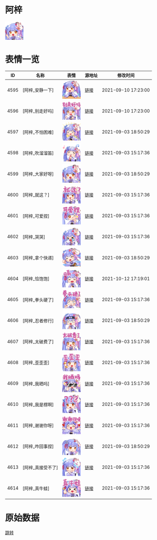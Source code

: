 # 阿梓

<img src="./cover.png" height="60" alt="cover" />

# 表情一览

|ID|名称|表情|源地址|修改时间|
|----|----|----|----|----|
|4595|[阿梓_安静一下]|<img src="./pic/004595_%5B阿梓_安静一下%5D.png" height="60" alt="安静一下"/>|[链接](http://i0.hdslb.com/bfs/emote/7af9710c32b5855362e4e51f453aafc69ad477c1.png)|2021-09-10 17:23:00|
|4596|[阿梓_别走好吗]|<img src="./pic/004596_%5B阿梓_别走好吗%5D.png" height="60" alt="别走好吗"/>|[链接](http://i0.hdslb.com/bfs/emote/825a5cad43943e78bfbdabec9e05eb9c8304495c.png)|2021-09-10 17:23:00|
|4597|[阿梓_不怕困难]|<img src="./pic/004597_%5B阿梓_不怕困难%5D.png" height="60" alt="不怕困难"/>|[链接](http://i0.hdslb.com/bfs/emote/cad32051d40af7962a074643e56fb8829787a4e4.png)|2021-09-03 18:50:29|
|4598|[阿梓_吹溜溜笛]|<img src="./pic/004598_%5B阿梓_吹溜溜笛%5D.png" height="60" alt="吹溜溜笛"/>|[链接](http://i0.hdslb.com/bfs/emote/b6a549557850c30305614621bab2cd44e3e9d1ae.png)|2021-09-03 15:17:36|
|4599|[阿梓_大家好呀]|<img src="./pic/004599_%5B阿梓_大家好呀%5D.png" height="60" alt="大家好呀"/>|[链接](http://i0.hdslb.com/bfs/emote/d4f1d4b2e714b70aac6eb80bca46248484b169ad.png)|2021-09-03 18:50:29|
|4600|[阿梓_就这？]|<img src="./pic/004600_%5B阿梓_就这？%5D.png" height="60" alt="就这？"/>|[链接](http://i0.hdslb.com/bfs/emote/068aff7b43ac4c8e1ba3da3f8d992469934873a8.png)|2021-09-03 15:17:36|
|4601|[阿梓_可爱捏]|<img src="./pic/004601_%5B阿梓_可爱捏%5D.png" height="60" alt="可爱捏"/>|[链接](http://i0.hdslb.com/bfs/emote/86f4311dffefdbca5137da646a759a499bcec2d8.png)|2021-09-03 15:17:36|
|4602|[阿梓_哭哭]|<img src="./pic/004602_%5B阿梓_哭哭%5D.png" height="60" alt="哭哭"/>|[链接](http://i0.hdslb.com/bfs/emote/c58da59ee02481b1bd789a5716e8b35cbd62a4f2.png)|2021-09-03 15:17:36|
|4603|[阿梓_拿个快递]|<img src="./pic/004603_%5B阿梓_拿个快递%5D.png" height="60" alt="拿个快递"/>|[链接](http://i0.hdslb.com/bfs/emote/aa62163cdd5a2e5d522df52bfc8b142c68a7551c.png)|2021-09-03 18:50:29|
|4604|[阿梓_恰饱饱]|<img src="./pic/004604_%5B阿梓_恰饱饱%5D.png" height="60" alt="恰饱饱"/>|[链接](http://i0.hdslb.com/bfs/emote/0079ac89fca0f4c454fcdd313d3fb914dad21eaa.png)|2021-10-12 17:19:01|
|4605|[阿梓_拳头硬了]|<img src="./pic/004605_%5B阿梓_拳头硬了%5D.png" height="60" alt="拳头硬了"/>|[链接](http://i0.hdslb.com/bfs/emote/948455cf0f46474ccba914915e26414d8aa43277.png)|2021-09-03 15:17:36|
|4606|[阿梓_忍者修行]|<img src="./pic/004606_%5B阿梓_忍者修行%5D.png" height="60" alt="忍者修行"/>|[链接](http://i0.hdslb.com/bfs/emote/6ba29323bff0575148c27a14515408026ab3130e.png)|2021-09-03 18:50:29|
|4607|[阿梓_太破费了]|<img src="./pic/004607_%5B阿梓_太破费了%5D.png" height="60" alt="太破费了"/>|[链接](http://i0.hdslb.com/bfs/emote/5c4cb4178941c0b7adf22261377df72afa728637.png)|2021-09-03 15:17:36|
|4608|[阿梓_歪歪歪]|<img src="./pic/004608_%5B阿梓_歪歪歪%5D.png" height="60" alt="歪歪歪"/>|[链接](http://i0.hdslb.com/bfs/emote/0b88ff3f7228f20c1c58162de06a9b169ded1713.png)|2021-09-03 15:17:36|
|4609|[阿梓_我晒吗]|<img src="./pic/004609_%5B阿梓_我晒吗%5D.png" height="60" alt="我晒吗"/>|[链接](http://i0.hdslb.com/bfs/emote/7090d56003040f4970d4b181900e7e140910dfaf.png)|2021-09-03 15:17:36|
|4610|[阿梓_我是楞啊]|<img src="./pic/004610_%5B阿梓_我是楞啊%5D.png" height="60" alt="我是楞啊"/>|[链接](http://i0.hdslb.com/bfs/emote/d174d5cbcf1926ab8155cf1578d339cc3a1fc1aa.png)|2021-09-03 15:17:36|
|4611|[阿梓_谢谢你呀]|<img src="./pic/004611_%5B阿梓_谢谢你呀%5D.png" height="60" alt="谢谢你呀"/>|[链接](http://i0.hdslb.com/bfs/emote/4ccadbabe83c2f3d78feb42e373f22a5e4dc5bd1.png)|2021-09-03 15:17:36|
|4612|[阿梓_咋回事捏]|<img src="./pic/004612_%5B阿梓_咋回事捏%5D.png" height="60" alt="咋回事捏"/>|[链接](http://i0.hdslb.com/bfs/emote/215a970be2a0cca455f95e5f3fb2d2ec95566666.png)|2021-09-03 18:50:29|
|4613|[阿梓_真接受不了]|<img src="./pic/004613_%5B阿梓_真接受不了%5D.png" height="60" alt="真接受不了"/>|[链接](http://i0.hdslb.com/bfs/emote/ee2157b9840a826084137c8625a2187d07ff4dde.png)|2021-09-03 15:17:36|
|4614|[阿梓_真牛蛙]|<img src="./pic/004614_%5B阿梓_真牛蛙%5D.png" height="60" alt="真牛蛙"/>|[链接](http://i0.hdslb.com/bfs/emote/106c57e2be43dbe4df6a4a8a1b81e24182f4d0ab.png)|2021-09-03 15:17:36|

# 原始数据

[跳转](./raw.json)

